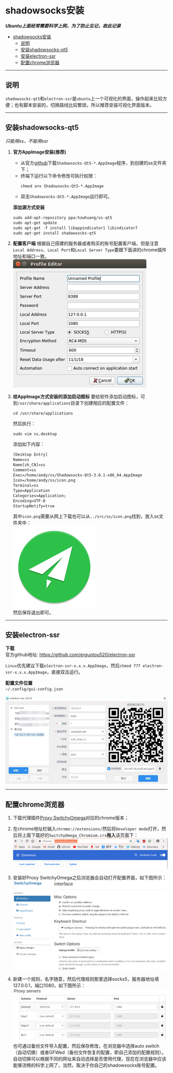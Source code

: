 # shadowsocks安装
***Ubuntu上面经常需要科学上网，为了防止忘记，故此记录***
- [shadowsocks安装](#shadowsocks%E5%AE%89%E8%A3%85)
  - [说明](#%E8%AF%B4%E6%98%8E)
  - [安装shadowsocks-qt5](#%E5%AE%89%E8%A3%85shadowsocks-qt5)
  - [安装electron-ssr](#%E5%AE%89%E8%A3%85electron-ssr)
  - [配置chrome浏览器](#%E9%85%8D%E7%BD%AEchrome%E6%B5%8F%E8%A7%88%E5%99%A8)

---
## 说明
`shadowsocks-qt5`和`electron-ssr`是`ubuntu`上一个可视化的界面，操作起来比较方便；也有脚本安装的，切换路线比较繁琐，所以推荐安装可视化界面版本。   

---
## 安装shadowsocks-qt5
*只能用ss，不能用ssr*    
1. **官方AppImage安装(推荐)**
    - 从官方[github](https://github.com/shadowsocks/shadowsocks-qt5/releases)下载`Shadowsocks-Qt5-*.AppImage`程序，到创建的ss文件夹下；
    - 终端下运行以下命令修改可执行权限：   
        ```shell
        chmod a+x Shadowsocks-Qt5-*.AppImage
        ```
    - 双击`Shadowsocks-Qt5-*.AppImage`运行即可。


    **添加源方式安装**
    ```shell
    sudo add-apt-repository ppa:hzwhuang/ss-qt5
    sudo apt-get update
    sudo apt-get -f install libappindicator1 libindicator7
    sudo apt-get install shadowsocks-qt5
    ```
2. **配置客户端**
根据自己搭建的服务器或者购买的账号配置客户端，但是注意`Local Address`、`Local Port`和`Local Server Type`要跟下面讲的chrome插件地址和端口一致。    
![ss配置界面](../img/ss.png)

3. **给AppImage方式安装的添加启动图标**
要给软件添加启动图标，可到`/usr/share/applications`目录下创建相应的配置文件：  
    ```shell
    cd /usr/share/applications
    ```
    然后执行：    
    ```shell
    sudo vim ss.desktop
    ```
    添加如下内容：   
    ```vim
    [Desktop Entry]
    Name=ss
    Name[zh_CN]=ss
    Comment=ss
    Exec=/home/andy/ss/Shadowsocks-Qt5-3.0.1-x86_64.AppImage
    Icon=/home/andy/ss/icon.png
    Terminal=ss
    Type=Application
    Categories=Application;
    Encoding=UTF-8
    StartupNotify=true
    ```
    其中`icon.png`需要从网上下载也可以从`../src/ss/icon.png`找到，放入ss文件夹中：        
    ![icon](../src/ss/icon.png)    
    然后保存退出即可。
---
## 安装electron-ssr
**下载**    
官方github地址: https://github.com/erguotou520/electron-ssr    

`Linux`优先建议下载`electron-ssr-x.x.x.AppImage`，然后`chmod 777 electron-ssr-x.x.x.AppImage`，直接双击运行。    

**配置文件位置**    
`~/.config/gui-config.json`    

![electron-ssr](../img/electron-ssr.png)    

---
## 配置chrome浏览器
1. 下载代理插件[Proxy SwitchyOmega](https://github.com/FelisCatus/SwitchyOmega)对应的chrome版本；
2. 在chrome地址栏输入`chrome://extensions/`然后将`Developer mode`打开，然后将上面下载好的`SwitchyOmega_Chromium.crx`**拖入**该页面下：   
![chrome插件安装](../img/chrome_1.png)

3. 安装好Proxy SwitchyOmega之后浏览器会自动打开配置界面，如下图所示：    
![chrome插件安装](../img/chrome_2.png)

4. 新建一个规则，名字随意，然后代理规则那里选择socks5，服务器地址填127.0.0.1，端口1080，如下图所示：   
![chrome插件安装](../img/chrome_3.png)
也可通过备份文件导入配置，然后保存修改，在浏览器中选择auto switch（自动切换）或者GFWed（备份文件恢复的配置，即自己添加的配置规则）。
自动切换可以根据不同的网址来自动选择是否使用代理，现在在浏览器中应该能够流畅的科学上网了，当然，取决于你自己的shadowsocks账号配置。
